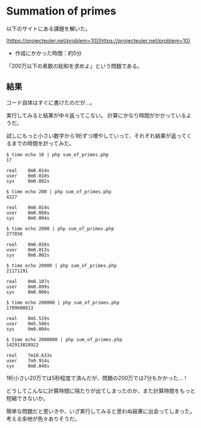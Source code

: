 # Summation of primes

以下のサイトにある課題を解いた。

[https://projecteuler.net/problem=10](https://projecteuler.net/problem=10)

- 作成にかかった時間：約5分

「200万以下の素数の総和を求めよ」という問題である。

## 結果

コード自体はすぐに書けたのだが…。

実行してみると結果が中々返ってこない。
計算にかなり時間がかかっているようだ。

試しにもっと小さい数字から1桁ずつ増やしていって、それぞれ結果が返ってくるまでの時間を計ってみた。

```
$ time echo 10 | php sum_of_primes.php
17

real    0m0.014s
user    0m0.010s
sys     0m0.002s

$ time echo 200 | php sum_of_primes.php
4227

real    0m0.014s
user    0m0.008s
sys     0m0.004s

$ time echo 2000 | php sum_of_primes.php
277050

real    0m0.016s
user    0m0.013s
sys     0m0.002s

$ time echo 20000 | php sum_of_primes.php
21171191

real    0m0.107s
user    0m0.099s
sys     0m0.006s

$ time echo 200000 | php sum_of_primes.php
1709600813

real    0m5.519s
user    0m5.506s
sys     0m0.004s

$ time echo 2000000 | php sum_of_primes.php
142913828922

real    7m10.633s
user    7m9.914s
sys     0m0.046s

```

1桁小さい20万では5秒程度で済んだが、問題の200万では7分もかかった…！

どうしてこんなに計算時間に隔たりが出てしまったのか、また計算時間をもっと短縮できないか。

簡単な問題だと思いきや、いざ実行してみると思わぬ結果に出会ってしまった。考える余地が色々ありそうだ。
